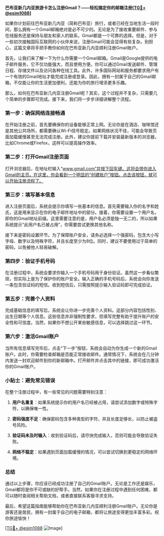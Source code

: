 **巴布亚新几内亚旅游卡怎么注册Gmail？——轻松搞定你的邮箱注册[[TG💪+ @esim1088](https://t.me/s/esim1088)]**

如果你计划前往巴布亚新几内亚（简称巴布亚）旅行，或者已经在当地生活一段时间，那么拥有一个Gmail邮箱绝对是必不可少的。无论是为了接收重要邮件、参与在线服务还是保持与朋友和家人的联系，Gmail都是一个可靠的选择。但是，对于一些初次接触国际互联网的小伙伴来说，注册Gmail可能会显得有些复杂。别担心，这篇文章将手把手教你如何在巴布亚新几内亚顺利注册Gmail账户。

首先，让我们来了解一下为什么你需要一个Gmail邮箱。Gmail是Google提供的电子邮件服务，它不仅功能强大，而且使用方便。你可以通过Gmail发送邮件、管理日程、存储文件以及访问各种在线工具。此外，许多国际网站和服务都要求用户有一个有效的Gmail地址才能完成注册或登录。因此，拥有一封属于自己的Gmail邮箱，不仅能让你的生活更加便利，还能为你的旅行增添更多乐趣。

那么，如何在巴布亚新几内亚注册Gmail呢？其实，这个过程并不复杂，只需要几个简单的步骤即可完成。接下来，我们将一步步详细讲解整个流程。

### 第一步：确保网络连接畅通

在开始注册之前，首先要确保你的设备能够正常上网。无论你是在酒店、咖啡馆还是其他公共场所，都需要确认Wi-Fi信号稳定。如果网络状况不佳，可能会导致页面加载缓慢甚至无法完成注册。此外，建议你提前下载并安装最新版本的浏览器，比如Chrome或Firefox，这样可以提高操作效率。

### 第二步：打开Gmail注册页面

打开浏览器后，在地址栏输入“www.gmail.com”并按下回车键。这将会带你进入Gmail的主页。在这里，你会看到一个明显的“创建账户”按钮。点击该按钮，就可以开始注册流程了。

### 第三步：填写基本信息

进入注册页面后，系统会提示你填写一些基本的信息。首先需要输入你的名字和姓氏，这是用来显示在你的电子邮件地址中的部分。接着，你需要设置一个用户名，即你的Gmail地址前缀。这里需要注意的是，用户名必须是独一无二的，所以如果系统提示“此用户名已被占用”，你需要尝试更换其他名称。

接下来是密码设置环节。为了保障账户安全，请务必选择一个强密码，包含大小写字母、数字以及特殊字符，并且长度至少为8位。同时，建议不要使用过于简单的密码，以免被他人轻易破解。

### 第四步：验证手机号码

在注册过程中，系统会要求你输入一个手机号码用于身份验证。虽然这一步看似繁琐，但实际上是为了保护你的账户安全。输入正确的手机号码后，系统会向你发送一条包含验证码的短信。收到短信后，只需按照提示输入验证码即可完成验证。

### 第五步：完善个人资料

完成基础信息的填写后，系统会让你进一步完善个人资料。这部分内容包括性别、出生日期等个人信息。这些信息并非强制性要求，但填写完整有助于提升账户的安全性和可信度。当然，如果你不想公开某些敏感信息，可以选择跳过这一环节。

### 第六步：激活Gmail账户

当所有信息填写完毕后，点击“下一步”按钮，系统会自动为你生成一个新的Gmail账户。此时，你需要检查邮箱是否能正常接收邮件。通常情况下，系统会在几分钟内发送一封欢迎邮件到你的新邮箱中。打开邮件并点击其中的链接，即可成功激活你的Gmail账户。

### 小贴士：避免常见错误

在整个注册过程中，有一些常见的问题需要特别注意：

1. **用户名重复**：如果系统提示你的用户名已经被占用，请尝试添加数字或特殊字符，以确保唯一性。
   
2. **密码强度不足**：确保密码包含多种类型的字符，并且长度足够长，以防止被盗号风险。

3. **验证码未及时输入**：收到验证码后，请尽快完成输入，否则可能会导致验证失败。

4. **网络不稳定**：如果遇到页面加载缓慢的情况，可以尝试切换到更稳定的网络环境。

### 总结

通过以上步骤，你应该已经成功注册了自己的Gmail账户。无论是工作还是娱乐，Gmail都将是你不可或缺的好帮手。当然，如果你在注册过程中遇到任何困难，都可以随时查阅相关帮助文档，或者直接联系客服寻求支持。

最后，希望这篇指南能够帮助你在巴布亚新几内亚顺利注册Gmail账户。无论你是游客还是居民，拥有一封属于自己的电子邮箱，都将让旅途变得更加丰富多彩。祝你旅途愉快！

[[TG💪+ @esim1088](https://t.me/s/esim1088) ![Image](https://i.postimg.cc/4NQfJmqS/Snipaste-2025-05-13-00-14-12.png)]